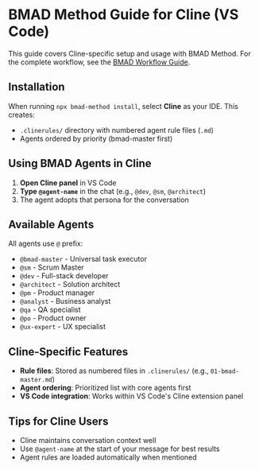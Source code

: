 # BMAD Method Guide for Cline (VS Code)

This guide covers Cline-specific setup and usage with BMAD Method. For the complete workflow, see the [BMAD Workflow Guide](../bmad-workflow-guide.md).

## Installation

When running `npx bmad-method install`, select **Cline** as your IDE. This creates:

- `.clinerules/` directory with numbered agent rule files (`.md`)
- Agents ordered by priority (bmad-master first)

## Using BMAD Agents in Cline

1. **Open Cline panel** in VS Code
2. **Type `@agent-name`** in the chat (e.g., `@dev`, `@sm`, `@architect`)
3. The agent adopts that persona for the conversation

## Available Agents

All agents use `@` prefix:

- `@bmad-master` - Universal task executor
- `@sm` - Scrum Master
- `@dev` - Full-stack developer
- `@architect` - Solution architect
- `@pm` - Product manager
- `@analyst` - Business analyst
- `@qa` - QA specialist
- `@po` - Product owner
- `@ux-expert` - UX specialist

## Cline-Specific Features

- **Rule files**: Stored as numbered files in `.clinerules/` (e.g., `01-bmad-master.md`)
- **Agent ordering**: Prioritized list with core agents first
- **VS Code integration**: Works within VS Code's Cline extension panel

## Tips for Cline Users

- Cline maintains conversation context well
- Use `@agent-name` at the start of your message for best results
- Agent rules are loaded automatically when mentioned
